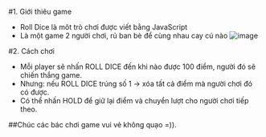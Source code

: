 #1. Giới thiêu game
- Roll Dice là môt trò chơi được viết bằng JavaScript
- Là một game 2 người chơi, rủ ban bè để cùng nhau cay cú nào
![image](https://user-images.githubusercontent.com/88303019/161009727-7c52d8e3-98bc-464a-8b3e-e17e2d8e75be.png)


#2. Cách chơi
- Mỗi player  sẽ nhấn ROLL DICE đến khi nào được 100 điểm, người đó sẽ chiến thắng game.
- Nhưng: nếu ROLL DICE trúng số 1 -> xóa tất cả điểm mà người chơi đó có được.
- Có thể nhấn HOLD để giữ lại điểm và chuyển lượt cho người chơi tiếp theo.

##Chúc các bác chơi game vui vẻ không quạo =)).
